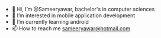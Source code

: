 - 👋 Hi, I’m @Sameeryawar, bachelor's in computer sciences
- 👀 I’m interested in mobile application development
- 🌱 I’m currently learning android 
- 📫 How to reach me sameeryawar@hotmail.com

<!---
Sameeryawar/Sameeryawar is a ✨ special ✨ repository because its `README.md` (this file) appears on your GitHub profile.
You can click the Preview link to take a look at your changes.
--->
